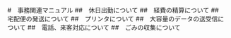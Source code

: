 #　事務関連マニュアル
##　休日出勤について
##　経費の精算について
##　宅配便の発送について
##　プリンタについて
##　大容量のデータの送受信について
##　電話、来客対応について
##　ごみの収集について